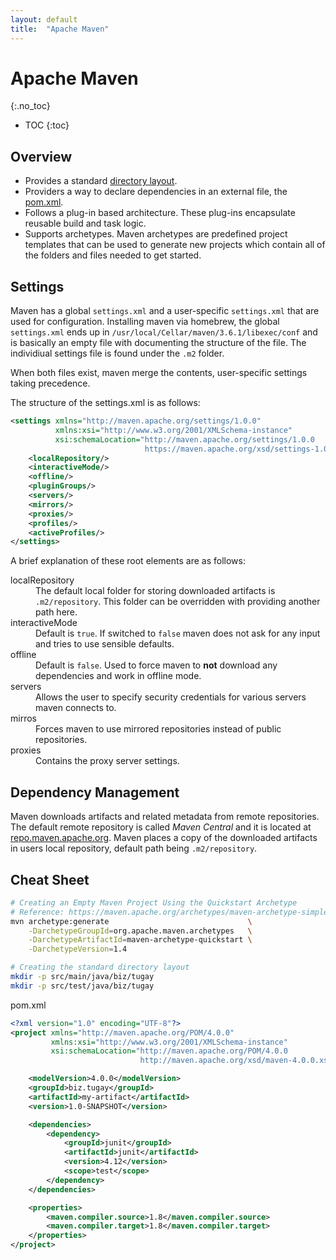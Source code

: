 ```yaml
---
layout: default
title:  "Apache Maven"
---
```


# Apache Maven
{:.no_toc}

* TOC
{:toc}

## Overview
- Provides a standard [directory layout](https://maven.apache.org/guides/introduction/introduction-to-the-standard-directory-layout.html).
- Providers a way to declare dependencies in an external file, the [pom.xml](pom.xml).
- Follows a plug-in based architecture. These plug-ins encapsulate reusable build and task logic.
- Supports archetypes. Maven archetypes are predefined project templates that can be used to generate new projects which contain all of the folders and files needed to get started.

## Settings
Maven has a global `settings.xml` and a user-specific `settings.xml` that are used for configuration. Installing maven via homebrew, the global `settings.xml` ends up in `/usr/local/Cellar/maven/3.6.1/libexec/conf` and is basically an empty file with documenting the structure of the file. The individiual settings file is found under the `.m2` folder. 

When both files exist, maven merge the contents, user-specific settings taking precedence. 

The structure of the settings.xml is as follows:

```xml
<settings xmlns="http://maven.apache.org/settings/1.0.0"
          xmlns:xsi="http://www.w3.org/2001/XMLSchema-instance" 
          xsi:schemaLocation="http://maven.apache.org/settings/1.0.0  
                              https://maven.apache.org/xsd/settings-1.0.0.xsd">
    <localRepository/>
    <interactiveMode/>
    <offline/>
    <pluginGroups/>
    <servers/>
    <mirrors/>
    <proxies/>
    <profiles/>
    <activeProfiles/>
</settings>
```

A brief explanation of these root elements are as follows:

<dl>
    <dt>
        localRepository
    </dt>
    <dd>
        The default local folder for storing downloaded artifacts is <code class="embedCode">.m2/repository</code>. This folder can be overridden with providing another path here.
    </dd>
    <dt>
        interactiveMode
    </dt>
    <dd>
        Default is <code class="embedCode">true</code>. If switched to <code>false</code> maven does not ask for any input and tries to use sensible defaults.
    </dd>
    <dt>
        offline
    </dt>
    <dd>
        Default is <code class="embedCode">false</code>. Used to force maven to <strong>not</strong> download any dependencies and work in offline mode.
    </dd>
    <dt>
        servers
    </dt>
    <dd>
        Allows the user to specify security credentials for various servers maven connects to.
    </dd>
    <dt>
        mirros
    </dt>
    <dd>
        Forces maven to use mirrored repositories instead of public repositories.
    </dd>
    <dt>
        proxies
    </dt>
    <dd>
        Contains the proxy server settings.
    </dd>
</dl>

## Dependency Management
Maven downloads artifacts and related metadata from remote repositories. The default remote repository is called _Maven Central_ and it is located at [repo.maven.apache.org](repo.maven.apache.org). Maven places a copy of the downloaded artifacts in users local repository, default path being `.m2/repository`.

## Cheat Sheet

```bash
# Creating an Empty Maven Project Using the Quickstart Archetype
# Reference: https://maven.apache.org/archetypes/maven-archetype-simple
mvn archetype:generate                               \
    -DarchetypeGroupId=org.apache.maven.archetypes   \
    -DarchetypeArtifactId=maven-archetype-quickstart \
    -DarchetypeVersion=1.4

# Creating the standard directory layout
mkdir -p src/main/java/biz/tugay
mkdir -p src/test/java/biz/tugay
```

pom.xml
```xml
<?xml version="1.0" encoding="UTF-8"?>
<project xmlns="http://maven.apache.org/POM/4.0.0"
         xmlns:xsi="http://www.w3.org/2001/XMLSchema-instance"
         xsi:schemaLocation="http://maven.apache.org/POM/4.0.0 
                             http://maven.apache.org/xsd/maven-4.0.0.xsd">

    <modelVersion>4.0.0</modelVersion>
    <groupId>biz.tugay</groupId>
    <artifactId>my-artifact</artifactId>
    <version>1.0-SNAPSHOT</version>

    <dependencies>
        <dependency>
            <groupId>junit</groupId>
            <artifactId>junit</artifactId>
            <version>4.12</version>
            <scope>test</scope>
        </dependency>
    </dependencies>

    <properties>
        <maven.compiler.source>1.8</maven.compiler.source>
        <maven.compiler.target>1.8</maven.compiler.target>
    </properties>
</project>
```